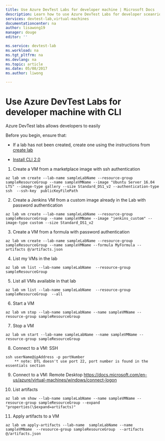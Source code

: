```yaml
---
title: Use Azure DevTest Labs for developer machine | Microsoft Docs
description: Learn how to use Azure DevTest Labs for developer sceanrios with CLI.
services: devtest-lab,virtual-machines
documentationcenter: na
author: lisawong19
manager: douge
editor: ''

ms.service: devtest-lab
ms.workload: na
ms.tgt_pltfrm: na
ms.devlang: na
ms.topic: article
ms.date: 05/08/2017
ms.author: liwong

---
```

# Use Azure DevTest Labs for developer machine with CLI 
Azure DevTest labs allows developers to easily 

Before you begin, ensure that: 

* If a lab has not been created, create one using the instructions from [create lab](devtest-lab-create-lab.md)

* [Install CLI 2.0](https://docs.microsoft.com/en-us/cli/azure/install-azure-cli) 

1. Create a VM from a marketplace image with ssh authentication
```azcli
az lab vm create --lab-name sampleLabName --resource-group sampleResourceGroup --name sampleVMName --image "Ubuntu Server 16.04 LTS" --image-type gallery --size Standard_DS1_v2 --authentication-type  ssh  --ssh-key  publicKeyFilePath
```

2. Create a Jenkins VM from a custom image already in the Lab with password authentication
```azcli
az lab vm create --lab-name sampleLabName --resource-group sampleResourceGroup --name sampleVMName --image "jenkins_custom" --image-type custom --size Standard_DS1_v2
```

3. Create a VM from a formula with password authentication
```azcli
az lab vm create --lab-name sampleLabName --resource-group sampleResourceGroup --name sampleVMName --formula MyFormula --artifacts @/artifacts.json
```

4. List my VMs in the lab
```azcli
az lab vm list --lab-name sampleLabName  --resource-group sampleResourceGroup  
```

5. List all VMs available in that lab
```azcli
az lab vm list --lab-name sampleLabName  --resource-group sampleResourceGroup  --all
```

6. Start a VM
```azcli
az lab vm stop --lab-name sampleLabName --name sampleVMName --resource-group sampleResourceGroup
```

7. Stop a VM
```azcli
az lab vm start --lab-name sampleLabName --name sampleVMName --resource-group sampleResourceGroup
```

8. Connect to a VM: SSH
```azcli
ssh userName@ipAddress -p portNumber
    ** note: DTL doesn't use port 22, port number is found in the essentials section 
```
    
9. Connect to a VM: Remote Desktop 
    https://docs.microsoft.com/en-us/azure/virtual-machines/windows/connect-logon

10. List artifacts 
```azcli
az lab vm show --lab-name sampleLabName --name sampleVMName --resource-group sampleResourceGroup --expand "properties(\$expand=artifacts)"
```

11. Apply artifacts to a VM
```azcli
az lab vm apply-artifacts --lab-name  sampleLabName --name sampleVMName  --resource-group sampleResourceGroup  --artifacts @/artifacts.json
```
